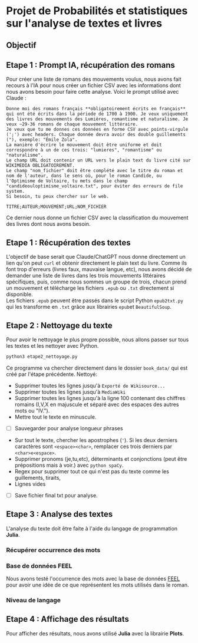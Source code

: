 # Projet de Probabilités et statistiques sur l'analyse de textes et livres

## Objectif

## Etape 1 : Prompt IA, récupération des romans
Pour créer une liste de romans des mouvements voulus, nous avons fait recours à l'IA pour nous créer un fichier CSV avec les informations dont nous avons besoin pour faire cette analyse. Voici le prompt utilisé avec Claude :

```
Donne moi des romans français **obligatoirement écrits en français** qui ont été écrits dans la période de 1700 à 1900. Je veux uniquement des livres des mouvements des Lumières, romantisme et naturalisme. Je veux ~29-36 romans de chaque mouvement littéraire.
Je veux que tu me donnes ces données en forme CSV avec points-virgule (';') avec headers. Chaque donnée devra avoir des double guillements ("), exemple: "Émile Zola". 
La manière d'écrire le mouvement doit être uniforme et doit correspondre à un de ces trois: "lumieres", "romantisme" ou "naturalisme".
Le champ URL doit contenir un URL vers le plain text du livre cité sur WIKIMEDIA OBLIGATOIREMENT.
Le champ "nom_fichier" doit être complété avec le titre du roman et nom de l'auteur, dans le sens où, pour le roman Candide, ou l'Optimisme de Voltaire, tu mets dans le champ "candideouloptimisme_voltaire.txt", pour éviter des erreurs de file system.
Si besoin, tu peux chercher sur le web.

TITRE;AUTEUR;MOUVEMENT;URL;NOM_FICHIER
```

Ce dernier nous donne un fichier CSV avec la classification du mouvement des livres dont nous avons besoin. 

## Etape 1 : Récupération des textes

L'objectif de base serait que Claude/ChatGPT nous donne directement un lien qu'on peut `curl` et obtenir directement le plain text du livre. Comme ils font trop d'erreurs (livres faux, mauvaise langue, etc), nous avons décidé de demander une liste de livres dans les trois mouvements littéraires spécifiques, puis, comme nous sommes un groupe de trois, chacun prend un mouvement et télécharge les fichiers `.epub` ou `.txt` directement si disponible. \
Les fichiers `.epub` peuvent être passés dans le script Python `epub2txt.py` qui les transforme en `.txt` grâce aux librairies `epub`et `BeautifulSoup`.


## Etape 2 : Nettoyage du texte
Pour avoir le nettoyage le plus propre possible, nous allons passer sur tous les textes et les nettoyer avec Python.

```bash
python3 etape2_nettoyage.py
```
Ce programme va chercher directement dans le dossier `book_data/` qui est créé par l'étape précédente.
Nettoyé:
- Supprimer toutes les lignes jusqu'à `Exporté de Wikisource...`
- Supprimer toutes les lignes jusqu'à `MediaWiki`
- Supprimer toutes les lignes jusqu'à la ligne 100 contenant des chiffres romains (I,V,X en majuscule et séparé avec des espaces des autres mots ou "IV.").
- Mettre tout le texte en minuscule.
- [ ] Sauvegarder pour analyse longueur phrases
- Sur tout le texte, chercher les apostrophes (`'`). Si les deux derniers caractères sont `<espace><char>`, remplacer ces trois derniers par `<char>e<espace>`.
- Supprimer pronoms (je,tu,etc), déterminants et conjonctions (peut être prépositions mais à voir.) avec `python spaCy`.
- Regex pour supprimer tout ce qui n'est pas du texte comme les guillements, tiraits, 
- Lignes vides
- [ ] Save fichier final txt pour analyse.

## Etape 3 : Analyse des textes
L'analyse du texte doit être faite à l'aide du langage de programmation **Julia**.

### Récupérer occurrence des mots

### Base de données FEEL
Nous avons testé l'occurrence des mots avec la base de données [FEEL](http://advanse.lirmm.fr/feel.php) pour avoir une idée de ce que représentent les mots utilisés dans le roman.

### Niveau de langage

### 

## Etape 4 : Affichage des résultats
Pour afficher des résultats, nous avons utilisé **Julia** avec la librairie **Plots**.
